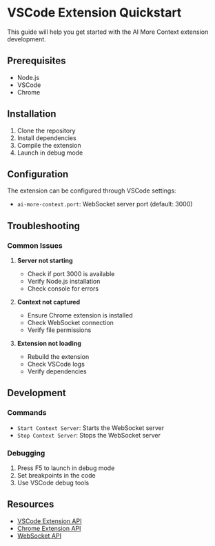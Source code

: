 # VSCode Extension Quickstart

This guide will help you get started with the AI More Context extension development.

## Prerequisites

- Node.js
- VSCode
- Chrome

## Installation

1. Clone the repository
2. Install dependencies
3. Compile the extension
4. Launch in debug mode

## Configuration

The extension can be configured through VSCode settings:

- `ai-more-context.port`: WebSocket server port (default: 3000)

## Troubleshooting

### Common Issues

1. **Server not starting**
   - Check if port 3000 is available
   - Verify Node.js installation
   - Check console for errors

2. **Context not captured**
   - Ensure Chrome extension is installed
   - Check WebSocket connection
   - Verify file permissions

3. **Extension not loading**
   - Rebuild the extension
   - Check VSCode logs
   - Verify dependencies

## Development

### Commands

- `Start Context Server`: Starts the WebSocket server
- `Stop Context Server`: Stops the WebSocket server

### Debugging

1. Press F5 to launch in debug mode
2. Set breakpoints in the code
3. Use VSCode debug tools

## Resources

- [VSCode Extension API](https://code.visualstudio.com/api)
- [Chrome Extension API](https://developer.chrome.com/docs/extensions/reference/)
- [WebSocket API](https://developer.mozilla.org/en-US/docs/Web/API/WebSocket) 